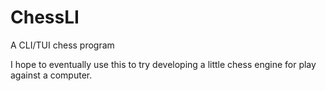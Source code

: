 # ChessLI
A CLI/TUI chess program

I hope to eventually use this to try developing a little chess engine for play against a computer.
